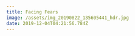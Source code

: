 ```yaml
---
title: Facing Fears
image: /assets/img_20190822_135605441_hdr.jpg
date: 2019-12-04T04:21:56.784Z
---
```


